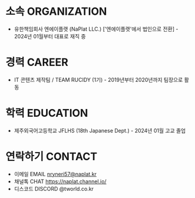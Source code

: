 # 소속 ORGANIZATION
- 유한책임회사 엔에이플랫 (NaPlat LLC.) ['엔에이플랫'에서 법인으로 전환] - 2024년 01월부터 대표로 재직 중
# 경력 CAREER
- IT 콘텐츠 제작팀 / TEAM RUCIDY (1기) - 2019년부터 2020년까지 팀장으로 활동
# 학력 EDUCATION
- 제주외국어고등학교 JFLHS (18th Japanese Dept.) - 2024년 01월 고교 졸업
# 연락하기 CONTACT
- 이메일 EMAIL nryneri57@naplat.kr
- 채널톡 CHAT https://naplat.channel.io/
- 디스코드 DISCORD @tworld.co.kr
